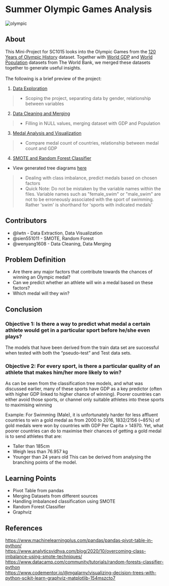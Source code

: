 # Summer Olympic Games Analysis
![olympic](https://user-images.githubusercontent.com/97715547/161469419-e152356b-0fb6-46bf-93e0-edc16a5d41a5.jpg)

## About
This Mini-Project for SC1015 looks into the Olympic Games from the [120 Years of Olympic History](https://www.kaggle.com/datasets/mysarahmadbhat/120-years-of-olympic-history) dataset. Together with [World GDP](https://data.worldbank.org/indicator/NY.GDP.MKTP.CD) and [World Population](https://data.worldbank.org/indicator/SP.POP.TOTL) datasets from The World Bank, we merged these datasets together to generate useful insights.<br /><br />The following is a brief preview of the project:
1. [Data Exploration](olympic_eda.ipynb)
>- Scoping the project, separating data by gender, relationship between variables
2. [Data Cleaning and Merging](merge_gdp_pop.ipynb)
>- Filling in NULL values, merging dataset with GDP and Population
3. [Medal Analysis and Visualization](olympic_medal_analysis.ipynb)
>- Compare medal count of countries, relationship between medal count and GDP
4. [SMOTE and Random Forest Classifier](Modelling%20Codes)
- View generated tree diagrams [here](Trees)
>- Dealing with class imbalance, predict medals based on chosen factors
>- Quick Note: Do not be mistaken by the variable names within the files. Variable names such as "female_swim" or "male_swim" are not to be erroneously associated with the sport of swimming. Rather 'swim' is shorthand for 'sports with indicated medals'  


## Contributors
- @lwtn - Data Extraction, Data Visualization
- @sien551011 - SMOTE, Random Forest
- @wenyang1608 - Data Cleaning, Data Merging

## Problem Definition
- Are there any major factors that contribute towards the chances of winning an Olympic medal?
- Can we predict whether an athlete will win a medal based on these factors?
- Which medal will they win?

## Conclusion
### Objective 1: Is there a way to predict what medal a certain athlete would get in a particular sport before he/she even plays? 
The models that have been derived from the train data set are successful when tested with both the “pseudo-test” and Test data sets.

### Objective 2: For every sport, is there a particular quality of an athlete that makes him/her more likely to win? 
As can be seen from the classification tree models, and what was discussed earlier, many of these sports have GDP as a key predictor (often with higher GDP linked to higher chance of winning). 
Poorer countries can either avoid those sports, or channel only suitable athletes into these sports to maximising winning


Example: For Swimming (Male), it is unfortunately harder for less affluent countries to win a gold medal as from 2000 to 2016, 1832/2156 (~85%) of gold medals were won by countries with GDP Per Capita > 14970.
  Yet, what poorer countries can do to maximise their chances of getting a gold medal is to send athletes that are: 
  - Taller than 185cm
  - Weigh less than 76.957 kg
  - Younger than 24 years old
  This can be derived from analysing the branching points of the model.
  
## Learning Points
- Pivot Table from pandas
- Merging Datasets from different sources
- Handling imbalanced classification using SMOTE
- Random Forest Classifier
- Graphviz

## References
https://www.machinelearningplus.com/pandas/pandas-pivot-table-in-python/<br />
https://www.analyticsvidhya.com/blog/2020/10/overcoming-class-imbalance-using-smote-techniques/<br />
https://www.datacamp.com/community/tutorials/random-forests-classifier-python<br />
https://www.codementor.io/@mgalarny/visualizing-decision-trees-with-python-scikit-learn-graphviz-matplotlib-154mszcto7<br />
